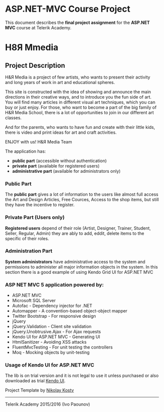 # ASP.NET-MVC Course Project
This document describes the **final project assignment** for the **ASP.NET MVC** course at Telerik Academy.

#  H8Я Mmedia

## Project Description

H&Я Media is a project of few artists, who wants to present their activity and long years of work in art and educational spheres. 

This site is constructed with the idea of showing and announce the main directions in their creative ways, and to introduce you the fun side of art. You will find many articles in different visual art techniques, which you can buy or just enjoy. For those, who want to become a part of the big family of H&Я Media School, there is a lot of opportunities to join in our different art classes. 

And for the parents, who wants to have fun and create with their little kids, there is video and print ideas for art and craft activities.

ENJOY with us!
H&Я Media Team

The application has:
* **public part** (accessible without authentication)
* **private part** (available for registered users)
* **administrative part** (available for administrators only)

### Public Part

The **public part** gives a lot of information to the users like almost full access the Art and Design Articles,  Free Cources, Access to the shop items, but still they have the incentive to register. 

### Private Part (Users only)

**Registered users** depend of their role (Artist, Designer, Trainer, Student, Seller, Regular, Admin) they are ably to add, eddit, delete items to the specific of their roles.

### Administration Part

**System administrators** have administrative access to the system and permissions to administer all major information objects in the system. In this section there is a good example of using Kendo Grid UI for ASP.NET MVC

### ASP NET MVC 5 application powered by:

- ASP.NET MVC 
- Microsoft SQL Server
- Autofac - Dependency injector for .NET
- Automapper - A convention-based object-object mapper
- Twitter Bootstrap - For responsive design
- jQuery
- jQuery.Validation - Client site validation
- jQuery.Unobtrusive.Ajax - For Ajax requests
- Kendo UI for ASP.NET MVC - Generating UI
- HtmlSanitizer - Avoiding  XSS attacks
- FluentMvcTesting - For unit testing the controllers
- Moq - Mocking objects by unit-testing

### Usage of Kendo UI for ASP.NET MVC

The lib is on trial version and it is not legal to use it unless purchased or also downloaded as trial [Kendo UI](http://www.telerik.com/kendo-ui).

 Project Template by  [Nikolay Kostv](https://github.com/NikolayIT/ASP.NET-MVC-Template)

- - - - 

Telerik Academy 2015/2016 (Ivo Paounov)

